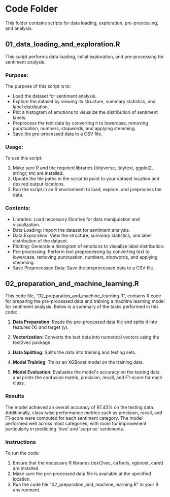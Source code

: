 # Code Folder

This folder contains scripts for data loading, exploration, pre-processing, and analysis.

## 01_data_loading_and_exploration.R

This script performs data loading, initial exploration, and pre-processing for sentiment analysis.

### Purpose:
The purpose of this script is to:
- Load the dataset for sentiment analysis.
- Explore the dataset by viewing its structure, summary statistics, and label distribution.
- Plot a histogram of emotions to visualize the distribution of sentiment labels.
- Preprocess the text data by converting it to lowercase, removing punctuation, numbers, stopwords, and applying stemming.
- Save the pre-processed data to a CSV file.

### Usage:
To use this script:
1. Make sure R and the required libraries (tidyverse, tidytext, ggplot2, stringr, tm) are installed.
2. Update the file paths in the script to point to your dataset location and desired output locations.
3. Run the script in an R environment to load, explore, and preprocess the data.

### Contents:
- Libraries: Load necessary libraries for data manipulation and visualization.
- Data Loading: Import the dataset for sentiment analysis.
- Data Exploration: View the structure, summary statistics, and label distribution of the dataset.
- Plotting: Generate a histogram of emotions to visualize label distribution.
- Pre-processing: Perform text preprocessing by converting text to lowercase, removing punctuation, numbers, stopwords, and applying stemming.
- Save Preprocessed Data: Save the preprocessed data to a CSV file.


## 02_preparation_and_machine_learning.R

This code file, "02_preparation_and_machine_learning.R", contains R code for preparing the pre-processed data and training a machine learning model for sentiment analysis. Below is a summary of the tasks performed in this code:

1. **Data Preparation**: Reads the pre-processed data file and splits it into features (X) and target (y).

2. **Vectorization**: Converts the text data into numerical vectors using the text2vec package.

3. **Data Splitting**: Splits the data into training and testing sets.

4. **Model Training**: Trains an XGBoost model on the training data.

5. **Model Evaluation**: Evaluates the model's accuracy on the testing data and prints the confusion matrix, precision, recall, and F1-score for each class.

### Results

The model achieved an overall accuracy of 87.43% on the testing data. Additionally, class-wise performance metrics such as precision, recall, and F1-score were computed for each sentiment category. The model performed well across most categories, with room for improvement particularly in predicting 'love' and 'surprise' sentiments.

### Instructions

To run the code:

1. Ensure that the necessary R libraries (text2vec, caTools, xgboost, caret) are installed.
2. Make sure the pre-processed data file is available at the specified location.
3. Run the code file "02_preparation_and_machine_learning.R" in your R environment.
